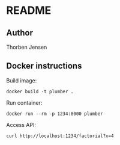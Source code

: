# README

## Author

Thorben Jensen

## Docker instructions

Build image:

`docker build -t plumber .`

Run container:

`docker run --rm -p 1234:8000 plumber`

Access API:

`curl http://localhost:1234/factorial?x=4`

